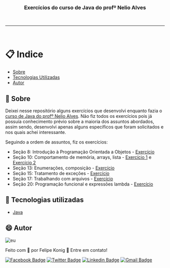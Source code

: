 <h3 align="center">Exercícios do curso de Java do profº Nelio Alves</h3>

<br />

---
<br />

# :clipboard: Indice

- [Sobre](#Sobre)
- [Tecnologias Utilizadas](#Tecnologias-utilizadas)
- [Autor](#Autor)


## :pushpin: <a name="Sobre">Sobre</a>  

Deixei nesse repositório alguns exercícios que desenvolvi enquanto fazia o [curso de Java do profº Nelio Alves](https://www.udemy.com/course/java-curso-completo/). Não fiz todos os exercícios pois já possuía conhecimento prévio sobre a maioria dos assuntos abordados, assim sendo, desenvolvi apenas alguns específicos que foram solicitados e nos quais achei interessante.

Seguindo a ordem de assuntos, fiz os exercícios:

- Seção 8: Introdução à Programação Orientada a Objetos - [Exercício](https://github.com/FelipeKonig/ExerciciosCursoJavaNelioAlves/tree/main/Exercicio1Secao8)
- Seção 10: Comportamento de memória, arrays, lista - [Exercício 1](https://github.com/FelipeKonig/ExerciciosCursoJavaNelioAlves/tree/main/Exercicio1Secao10) e [Exercício 2](https://github.com/FelipeKonig/ExerciciosCursoJavaNelioAlves/tree/main/Exercicio2Secao10)
- Seção 13: Enumerações, composição - [Exercício](https://github.com/FelipeKonig/ExerciciosCursoJavaNelioAlves/tree/main/Exercicio1Secao13)
- Seção 15: Tratamento de exceções - [Exercício](https://github.com/FelipeKonig/ExerciciosCursoJavaNelioAlves/tree/main/Exercicio1Secao15)
- Seção 17: Trabalhando com arquivos - [Exercício](https://github.com/FelipeKonig/ExerciciosCursoJavaNelioAlves/tree/main/Exercicio1Secao17)
- Seção 20: Programação funcional e expressões lambda - [Exercício](https://github.com/FelipeKonig/ExerciciosCursoJavaNelioAlves/tree/main/Exercicio1Secao20)

## :rocket: <a name="Tecnologias-utilizadas">Tecnologias utilizadas</a>  

- [Java](https://www.oracle.com/br/java/technologies/javase-downloads.html)

## :smile: <a name="Autor">Autor</a>  

![eu](https://user-images.githubusercontent.com/49540283/117379724-7840fe80-aeae-11eb-87fb-54a79b44233d.jpg)
   
Feito com 💙 por Felipe Konig :wave: Entre em contato!

[![Facebook Badge](https://img.shields.io/badge/Facebook-Felipe%20Konig-blue)](https://www.facebook.com/felipe.konig.3/)
[![Twitter Badge](https://img.shields.io/badge/Twitter-Felipe%20Konig-blue)](https://twitter.com/FelipeKonig4) 
[![Linkedin Badge](https://img.shields.io/badge/LinkedIn-Felipe%20Konig-blue)](https://www.linkedin.com/in/felipe-konig-10bb8a190/) 
[![Gmail Badge](https://img.shields.io/badge/Gmail-lipekonig%40gmail.com-orange)](mailto:lipekonig@gmail.com)
